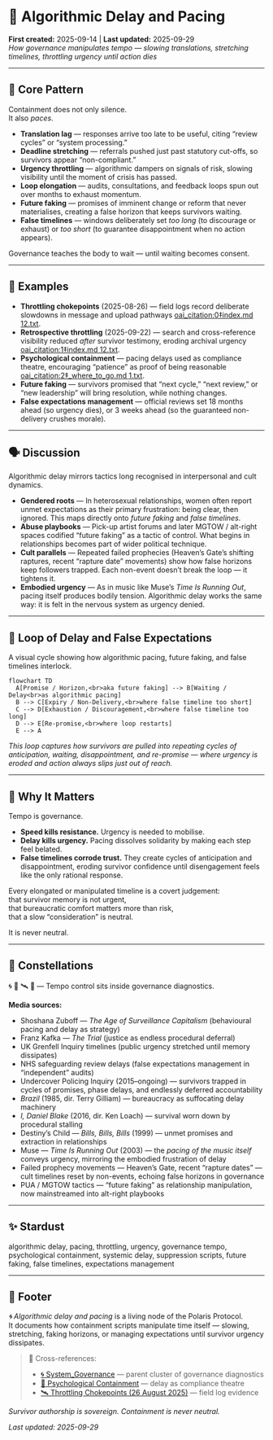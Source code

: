 # 🦯 Algorithmic Delay and Pacing  
**First created:** 2025-09-14 | **Last updated:** 2025-09-29  
*How governance manipulates tempo — slowing translations, stretching timelines, throttling urgency until action dies*  

---

## 🧩 Core Pattern  

Containment does not only silence.  
It also *paces*.  

- **Translation lag** — responses arrive too late to be useful, citing “review cycles” or “system processing.”  
- **Deadline stretching** — referrals pushed just past statutory cut-offs, so survivors appear “non-compliant.”  
- **Urgency throttling** — algorithmic dampers on signals of risk, slowing visibility until the moment of crisis has passed.  
- **Loop elongation** — audits, consultations, and feedback loops spun out over months to exhaust momentum.  
- **Future faking** — promises of imminent change or reform that never materialises, creating a false horizon that keeps survivors waiting.  
- **False timelines** — windows deliberately set *too long* (to discourage or exhaust) or *too short* (to guarantee disappointment when no action appears).  

Governance teaches the body to wait — until waiting becomes consent.  

---

## 🧾 Examples  

- **Throttling chokepoints** (2025-08-26) — field logs record deliberate slowdowns in message and upload pathways [oai_citation:0‡index.md 12.txt](file-service://file-67ZKa9usAoXNfHKTEnzdBo).  
- **Retrospective throttling** (2025-09-22) — search and cross-reference visibility reduced *after* survivor testimony, eroding archival urgency [oai_citation:1‡index.md 12.txt](file-service://file-67ZKa9usAoXNfHKTEnzdBo).  
- **Psychological containment** — pacing delays used as compliance theatre, encouraging “patience” as proof of being reasonable [oai_citation:2‡_where_to_go.md 1.txt](file-service://file-UL2r2skTpE2uCkGNXpHw7V).  
- **Future faking** — survivors promised that “next cycle,” “next review,” or “new leadership” will bring resolution, while nothing changes.  
- **False expectations management** — official reviews set 18 months ahead (so urgency dies), or 3 weeks ahead (so the guaranteed non-delivery crushes morale).  

---

## 🗣 Discussion  

Algorithmic delay mirrors tactics long recognised in interpersonal and cult dynamics.  

- **Gendered roots** — In heterosexual relationships, women often report unmet expectations as their primary frustration: being clear, then ignored. This maps directly onto *future faking* and *false timelines*.  
- **Abuse playbooks** — Pick-up artist forums and later MGTOW / alt-right spaces codified “future faking” as a tactic of control. What begins in relationships becomes part of wider political technique.  
- **Cult parallels** — Repeated failed prophecies (Heaven’s Gate’s shifting raptures, recent “rapture date” movements) show how false horizons keep followers trapped. Each non-event doesn’t break the loop — it tightens it.  
- **Embodied urgency** — As in music like Muse’s *Time Is Running Out*, pacing itself produces bodily tension. Algorithmic delay works the same way: it is felt in the nervous system as urgency denied.  


---

## 🔄 Loop of Delay and False Expectations  

A visual cycle showing how algorithmic pacing, future faking, and false timelines interlock.  

```mermaid
flowchart TD
  A[Promise / Horizon,<br>aka future faking] --> B[Waiting / Delay<br>as algorithmic pacing]
  B --> C[Expiry / Non-Delivery,<br>where false timeline too short]
  C --> D[Exhaustion / Discouragement,<br>where false timeline too long]
  D --> E[Re-promise,<br>where loop restarts]
  E --> A
```

*This loop captures how survivors are pulled into repeating cycles of anticipation, waiting, disappointment, and re-promise — where urgency is eroded and action always slips just out of reach.*

---

## 🧭 Why It Matters  

Tempo is governance.  
- **Speed kills resistance.** Urgency is needed to mobilise.  
- **Delay kills urgency.** Pacing dissolves solidarity by making each step feel belated.  
- **False timelines corrode trust.** They create cycles of anticipation and disappointment, eroding survivor confidence until disengagement feels like the only rational response.  

Every elongated or manipulated timeline is a covert judgement:  
that survivor memory is not urgent,  
that bureaucratic comfort matters more than risk,  
that a slow “consideration” is neutral.  

It is never neutral.  

---

## 🌌 Constellations  

🌀 🧿 🛰️ 🔮 — Tempo control sits inside governance diagnostics.  

**Media sources:**  
- Shoshana Zuboff — *The Age of Surveillance Capitalism* (behavioural pacing and delay as strategy)  
- Franz Kafka — *The Trial* (justice as endless procedural deferral)  
- UK Grenfell Inquiry timelines (public urgency stretched until memory dissipates)  
- NHS safeguarding review delays (false expectations management in “independent” audits)  
- Undercover Policing Inquiry (2015–ongoing) — survivors trapped in cycles of promises, phase delays, and endlessly deferred accountability  
- *Brazil* (1985, dir. Terry Gilliam) — bureaucracy as suffocating delay machinery  
- *I, Daniel Blake* (2016, dir. Ken Loach) — survival worn down by procedural stalling  
- Destiny’s Child — *Bills, Bills, Bills* (1999) — unmet promises and extraction in relationships  
- Muse — *Time Is Running Out* (2003) — the *pacing of the music itself* conveys urgency, mirroring the embodied frustration of delay  
- Failed prophecy movements — Heaven’s Gate, recent “rapture dates” — cult timelines reset by non-events, echoing false horizons in governance  
- PUA / MGTOW tactics — “future faking” as relationship manipulation, now mainstreamed into alt-right playbooks   

---

## ✨ Stardust  

algorithmic delay, pacing, throttling, urgency, governance tempo, psychological containment, systemic delay, suppression scripts, future faking, false timelines, expectations management  

---

## 🏮 Footer  

*🌀 Algorithmic delay and pacing* is a living node of the Polaris Protocol.  
It documents how containment scripts manipulate time itself — slowing, stretching, faking horizons, or managing expectations until survivor urgency dissipates.  

> 📡 Cross-references:  
> - [🌀 System_Governance](./) — parent cluster of governance diagnostics  
> - [🧠 Psychological Containment](../../../Metadata_Sabotage_Network/Narrative_And_Psych_Ops/🧠_Psychological_Containment) — delay as compliance theatre  
> - [🛰️ Throttling Chokepoints (26 August 2025)](../../Field_Logs/🛰️_throttling_chokepoints_2025-08-26.md) — field log evidence  

*Survivor authorship is sovereign. Containment is never neutral.*  

_Last updated: 2025-09-29_  
